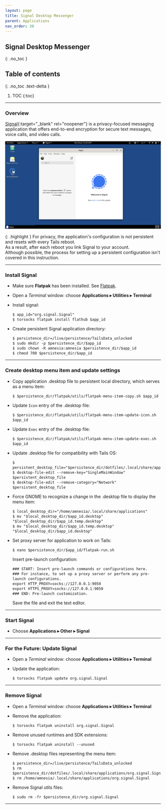 ```yaml
---
layout: page
title: Signal Desktop Messenger
parent: Applications
nav_order: 30
---
```


## Signal Desktop Messenger
{: .no_toc }

## Table of contents
{: .no_toc .text-delta }

1. TOC
{:toc}

---
### Overview

[Signal](https://signal.org/){:target="_blank" rel="noopener"} is a privacy-focused messaging application that offers end-to-end encryption for secure text messages, voice calls, and video calls.

![signal.png](../../images/signal.png)

{: .highlight }
For privacy, the application's configuration is not persistent and resets with every Tails reboot.<br>
As a result, after each reboot you link Signal to your account.<br>
Although possible, the process for setting up a persistent configuration isn't covered in this instruction.


---
### Install Signal

* Make sure **Flatpak** has been installed. See [Flatpak](../utils/flatpak.html).


* Open a _Terminal_ window:  choose **Applications ▸ Utilities ▸ Terminal**


* Install signal:
  ```shell
  $ app_id="org.signal.Signal"
  $ torsocks flatpak install flathub $app_id
  ```


* Create persistent Signal application directory:
  ```shell
  $ persistence_dir=/live/persistence/TailsData_unlocked
  $ sudo mkdir -p $persistence_dir/$app_id
  $ sudo chown -R amnesia:amnesia $persistence_dir/$app_id
  $ chmod 700 $persistence_dir/$app_id 
  ```

---
### Create desktop menu item and update settings

* Copy application .desktop file to persistent local directory, which serves as a menu item:
  ```shell
  $ $persistence_dir/flatpak/utils/flatpak-menu-item-copy.sh $app_id
  ```


* Update `Icon` entry of the .desktop file:
  ```shell
  $ $persistence_dir/flatpak/utils/flatpak-menu-item-update-icon.sh $app_id
  ```


* Update `Exec` entry of the .desktop file:
  ```shell
  $ $persistence_dir/flatpak/utils/flatpak-menu-item-update-exec.sh $app_id
  ```


* Update .desktop file for compatibility with Tails OS:
  ```shell
  $ persistent_desktop_file="$persistence_dir/dotfiles/.local/share/applications/$app_id.desktop"
  $ desktop-file-edit --remove-key="SingleMainWindow" $persistent_desktop_file
  $ desktop-file-edit --remove-category="Network" $persistent_desktop_file 
  ```


* Force GNOME to recognize a change in the .desktop file to display the menu item:
  ```shell
  $ local_desktop_dir="/home/amnesia/.local/share/applications"
  $ mv "$local_desktop_dir/$app_id.desktop" "$local_desktop_dir/$app_id.temp.desktop"
  $ mv "$local_desktop_dir/$app_id.temp.desktop" "$local_desktop_dir/$app_id.desktop"
  ```

* Set proxy server for application to work on Tails:
   ```shell
   $ nano $persistence_dir/$app_id/flatpak-run.sh
   ```

   Insert pre-launch configuration: 
   ```shell
   ### START: Insert pre-launch commands or configurations here.
   ### For instance, to set up a proxy server or perform any pre-launch configurations.
   export HTTP_PROXY=socks://127.0.0.1:9050
   export HTTPS_PROXY=socks://127.0.0.1:9050
   ### END: Pre-launch customization.
   ```
  
  Save the file and exit the text editor. 

---
### Start Signal

* Choose **Applications ▸ Other ▸ Signal**

---
### For the Future: Update Signal

* Open a _Terminal_ window:  choose **Applications ▸ Utilities ▸ Terminal**


* Update the application:
  ```shell
  $ torsocks flatpak update org.signal.Signal
  ```

---
### Remove Signal

* Open a _Terminal_ window:  choose **Applications ▸ Utilities ▸ Terminal**


* Remove the application:
  ```shell
  $ torsocks flatpak uninstall org.signal.Signal
  ```


* Remove unused runtimes and SDK extensions:
  ```shell
  $ torsocks flatpak uninstall --unused
  ```


* Remove .desktop files representing the menu item:
  ```shell
  $ persistence_dir=/live/persistence/TailsData_unlocked
  $ rm $persistence_dir/dotfiles/.local/share/applications/org.signal.Signal
  $ rm /home/amnesia/.local/share/applications/org.signal.Signal
  ```


* Remove Signal utils files:
  ```shell
  $ sudo rm -fr $persistence_dir/org.signal.Signal
  ```

--- 
